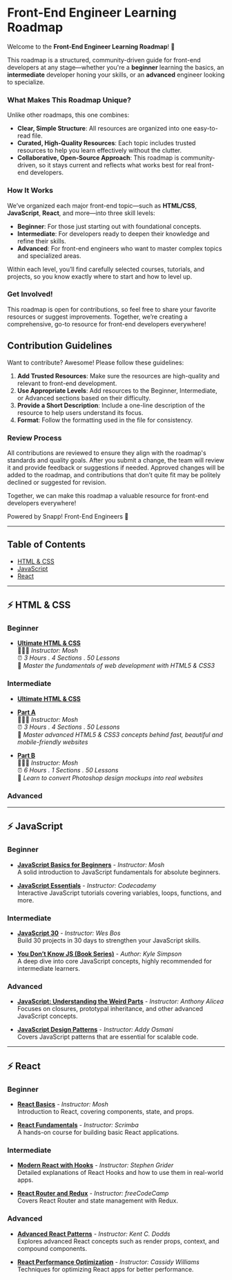 # Front-End Engineer Learning Roadmap

Welcome to the **Front-End Engineer Learning Roadmap**! 🎉

This roadmap is a structured, community-driven guide for front-end developers at any stage—whether you're a **beginner** learning the basics, an **intermediate** developer honing your skills, or an **advanced** engineer looking to specialize.

### What Makes This Roadmap Unique?

Unlike other roadmaps, this one combines:

- **Clear, Simple Structure**: All resources are organized into one easy-to-read file.
- **Curated, High-Quality Resources**: Each topic includes trusted resources to help you learn effectively without the clutter.
- **Collaborative, Open-Source Approach**: This roadmap is community-driven, so it stays current and reflects what works best for real front-end developers.

### How It Works

We’ve organized each major front-end topic—such as **HTML/CSS**, **JavaScript**, **React**, and more—into three skill levels:

- **Beginner**: For those just starting out with foundational concepts.
- **Intermediate**: For developers ready to deepen their knowledge and refine their skills.
- **Advanced**: For front-end engineers who want to master complex topics and specialized areas.

Within each level, you’ll find carefully selected courses, tutorials, and projects, so you know exactly where to start and how to level up.

### Get Involved!

This roadmap is open for contributions, so feel free to share your favorite resources or suggest improvements. Together, we’re creating a comprehensive, go-to resource for front-end developers everywhere!

## Contribution Guidelines

Want to contribute? Awesome! Please follow these guidelines:

1. **Add Trusted Resources**: Make sure the resources are high-quality and relevant to front-end development.
2. **Use Appropriate Levels**: Add resources to the Beginner, Intermediate, or Advanced sections based on their difficulty.
3. **Provide a Short Description**: Include a one-line description of the resource to help users understand its focus.
4. **Format**: Follow the formatting used in the file for consistency.

### Review Process

All contributions are reviewed to ensure they align with the roadmap's standards and quality goals. After you submit a change, the team will review it and provide feedback or suggestions if needed. Approved changes will be added to the roadmap, and contributions that don’t quite fit may be politely declined or suggested for revision.

Together, we can make this roadmap a valuable resource for front-end developers everywhere!

Powered by Snapp! Front-End Engineers 💚

---

## Table of Contents

- [HTML & CSS](#html--css)
- [JavaScript](#javascript)
- [React](#react)

---

## ⚡️ HTML & CSS

### Beginner

- **[Ultimate HTML & CSS](https://codewithmosh.com/p/the-ultimate-html-css-part1)**<br>
  🙍🏻‍♂️ _Instructor: Mosh_ <br>
  ⏰ _3 Hours . 4 Sections . 50 Lessons_ <br>
  📝 _Master the fundamentals of web development with HTML5 & CSS3_

### Intermediate

- **[Ultimate HTML & CSS](https://#)**
- **[Part A](https://codewithmosh.com/p/the-ultimate-html-css-part2)**<br>
  🙍🏻‍♂️ _Instructor: Mosh_ <br>
  ⏰ _3 Hours . 4 Sections . 50 Lessons_ <br>
  📝 _Master advanced HTML5 &amp; CSS3 concepts behind fast, beautiful and mobile-friendly websites_

- **[Part B](https://codewithmosh.com/p/the-ultimate-html-css-part3)** <br>
  🙍🏻‍♂️ _Instructor: Mosh_ <br>
  ⏰ _6 Hours . 1 Sections . 50 Lessons_ <br>
  📝 _Learn to convert Photoshop design mockups into real websites_

### Advanced

---

## ⚡️ JavaScript

### Beginner

- **[JavaScript Basics for Beginners](https://example.com)** - _Instructor: Mosh_  
  A solid introduction to JavaScript fundamentals for absolute beginners.

- **[JavaScript Essentials](https://example.com)** - _Instructor: Codecademy_  
  Interactive JavaScript tutorials covering variables, loops, functions, and more.

### Intermediate

- **[JavaScript 30](https://example.com)** - _Instructor: Wes Bos_  
  Build 30 projects in 30 days to strengthen your JavaScript skills.

- **[You Don’t Know JS (Book Series)](https://example.com)** - _Author: Kyle Simpson_  
  A deep dive into core JavaScript concepts, highly recommended for intermediate learners.

### Advanced

- **[JavaScript: Understanding the Weird Parts](https://example.com)** - _Instructor: Anthony Alicea_  
  Focuses on closures, prototypal inheritance, and other advanced JavaScript concepts.

- **[JavaScript Design Patterns](https://example.com)** - _Instructor: Addy Osmani_  
  Covers JavaScript patterns that are essential for scalable code.

---

## ⚡️ React

### Beginner

- **[React Basics](https://example.com)** - _Instructor: Mosh_  
  Introduction to React, covering components, state, and props.

- **[React Fundamentals](https://example.com)** - _Instructor: Scrimba_  
  A hands-on course for building basic React applications.

### Intermediate

- **[Modern React with Hooks](https://example.com)** - _Instructor: Stephen Grider_  
  Detailed explanations of React Hooks and how to use them in real-world apps.

- **[React Router and Redux](https://example.com)** - _Instructor: freeCodeCamp_  
  Covers React Router and state management with Redux.

### Advanced

- **[Advanced React Patterns](https://example.com)** - _Instructor: Kent C. Dodds_  
  Explores advanced React concepts such as render props, context, and compound components.

- **[React Performance Optimization](https://example.com)** - _Instructor: Cassidy Williams_  
  Techniques for optimizing React apps for better performance.
